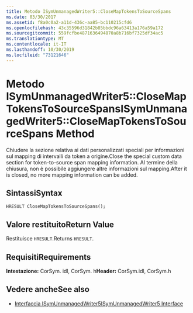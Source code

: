 ```yaml
---
title: Metodo ISymUnmanagedWriter5::CloseMapTokensToSourceSpans
ms.date: 03/30/2017
ms.assetid: f8a0c0a2-a11d-436c-aa85-bc110215cfd6
ms.openlocfilehash: 43c35596d31842b85bbdc96a63413a176a59a172
ms.sourcegitcommit: 559fcfbe4871636494870a8b716bf7325df34ac5
ms.translationtype: MT
ms.contentlocale: it-IT
ms.lasthandoff: 10/30/2019
ms.locfileid: "73121646"
---
```

# <a name="isymunmanagedwriter5closemaptokenstosourcespans-method"></a><span data-ttu-id="d0324-102">Metodo ISymUnmanagedWriter5::CloseMapTokensToSourceSpans</span><span class="sxs-lookup"><span data-stu-id="d0324-102">ISymUnmanagedWriter5::CloseMapTokensToSourceSpans Method</span></span>
<span data-ttu-id="d0324-103">Chiudere la sezione relativa ai dati personalizzati speciali per informazioni sul mapping di intervalli da token a origine.</span><span class="sxs-lookup"><span data-stu-id="d0324-103">Close the special custom data section for token-to-source span mapping information.</span></span> <span data-ttu-id="d0324-104">Al termine della chiusura, non è possibile aggiungere altre informazioni sul mapping.</span><span class="sxs-lookup"><span data-stu-id="d0324-104">After it is closed, no more mapping information can be added.</span></span>  
  
## <a name="syntax"></a><span data-ttu-id="d0324-105">Sintassi</span><span class="sxs-lookup"><span data-stu-id="d0324-105">Syntax</span></span>  
  
```idl  
HRESULT CloseMapTokensToSourceSpans();  
```  
  
## <a name="return-value"></a><span data-ttu-id="d0324-106">Valore restituito</span><span class="sxs-lookup"><span data-stu-id="d0324-106">Return Value</span></span>  
 <span data-ttu-id="d0324-107">Restituisce `HRESULT`.</span><span class="sxs-lookup"><span data-stu-id="d0324-107">Returns `HRESULT`.</span></span>  
  
## <a name="requirements"></a><span data-ttu-id="d0324-108">Requisiti</span><span class="sxs-lookup"><span data-stu-id="d0324-108">Requirements</span></span>  
 <span data-ttu-id="d0324-109">**Intestazione:** CorSym. idl, CorSym. h</span><span class="sxs-lookup"><span data-stu-id="d0324-109">**Header:** CorSym.idl, CorSym.h</span></span>  
  
## <a name="see-also"></a><span data-ttu-id="d0324-110">Vedere anche</span><span class="sxs-lookup"><span data-stu-id="d0324-110">See also</span></span>

- [<span data-ttu-id="d0324-111">Interfaccia ISymUnmanagedWriter5</span><span class="sxs-lookup"><span data-stu-id="d0324-111">ISymUnmanagedWriter5 Interface</span></span>](../../../../docs/framework/unmanaged-api/diagnostics/isymunmanagedwriter5-interface.md)
